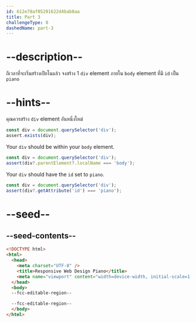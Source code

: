 ```yaml
---
id: 612e78af05201622d4bab8aa
title: Part 3
challengeType: 0
dashedName: part-3
---
```


# --description--

ถึเวลาที่จะเริ่มสร้างเปียโนแล้ว
จงสร้าง 1 `div` element ภายใน `body` element ที่มี `id` เป็น `piano`

# --hints--

คุณควรสร้าง `div` element อันหนึ่งใหม่

```js
const div = document.querySelector('div');
assert.exists(div);
```

Your `div` should be within your `body` element.

```js
const div = document.querySelector('div');
assert(div?.parentElement?.localName === 'body');
```

Your `div` should have the `id` set to `piano`.

```js
const div = document.querySelector('div');
assert(div?.getAttribute('id') === 'piano');
```

# --seed--

## --seed-contents--

```html
<!DOCTYPE html>
<html>
  <head>
    <meta charset="UTF-8" />
    <title>Responsive Web Design Piano</title>
    <meta name="viewport" content="width=device-width, initial-scale=1.0" />
  </head>
  <body>
  --fcc-editable-region--

  --fcc-editable-region--
  </body>
</html>
```

```css

```
